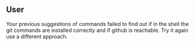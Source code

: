 ## User

Your previous suggestions of commands failed to find out if in the shell the git commands are installed correctly and if github is reachable.
Try it again use a different approach.
